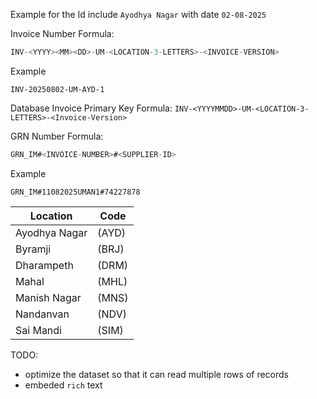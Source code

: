 Example for the Id include `Ayodhya Nagar` with date `02-08-2025`

Invoice Number Formula:

```javascript
INV-<YYYY><MM><DD>-UM-<LOCATION-3-LETTERS>-<INVOICE-VERSION>
```

Example

```
INV-20250802-UM-AYD-1
```

Database Invoice Primary Key Formula: `INV-<YYYYMMDD>-UM-<LOCATION-3-LETTERS>-<Invoice-Version>`

GRN Number Formula:

```javascript
GRN_IM#<INVOICE-NUMBER>#<SUPPLIER-ID>
```

Example

```
GRN_IM#11082025UMAN1#74227878
```

| Location      | Code  |
| ------------- | ----- |
| Ayodhya Nagar | (AYD) |
| Byramji       | (BRJ) |
| Dharampeth    | (DRM) |
| Mahal         | (MHL) |
| Manish Nagar  | (MNS) |
| Nandanvan     | (NDV) |
| Sai Mandi     | (SIM) |

TODO:

-   optimize the dataset so that it can read multiple rows of records
-   embeded `rich` text
